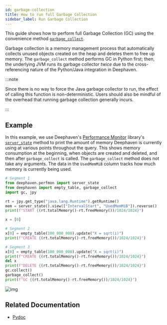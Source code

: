 ```yaml
---
id: garbage-collection
title: How to run full Garbage Collection
sidebar_label: Run Garbage Collection
---
```


This guide shows how to perform full Garbage Collection (GC) using the convenience method [`garbage_collect`](../../reference/garbage-collect.md).

Garbage collection is a memory management process that automatically collects unused objects created on the heap and deletes them to free up memory. The `garbage_collect` method performs GC in Python first; then, the underlying JVM runs its garbage collector _twice_ due to the cross-referencing nature of the Python/Java integration in Deephaven.

:::note

Since there is no way to force the Java garbage collector to run, the effect of calling this function is non-deterministic.
Users should also be mindful of the overhead that running garbage collection generally incurs.

:::

## Example

In this example, we use Deephaven's [Performance Monitor](https://deephaven.io/core/pydoc/code/deephaven.perfmon.html?module-deephaven.perfmon=) library's [`server_state`](https://deephaven.io/core/pydoc/code/deephaven.perfmon.html?module-deephaven.perfmon=#deephaven.perfmon.server_state) method to print the amount of memory Deephaven is currently using at various points throughout the query. This shows memory consumption at the beginning, when objects are created and deleted, and then after `garbage_collect` is called. The `garbage_collect` method does not take any arguments. The data in the `UsedMemMiB` column tracks how much memory is currently being used.

```python order=mem
# Segment 1
from deephaven.perfmon import server_state
from deephaven import empty_table, garbage_collect
import gc, jpy

rt = jpy.get_type("java.lang.Runtime").getRuntime()
mem = server_state().view(["IntervalStart", "UsedMemMiB"]).reverse()
print(f"START {(rt.totalMemory()-rt.freeMemory())/1024/1024}")

x = [0]

# Segment 2
x[0] = empty_table(100_000_000).update("X = sqrt(i)")
print(f"CREATE {(rt.totalMemory()-rt.freeMemory())/1024/1024}")

# Segment 3
x[0] = empty_table(100_000_000).update("X = sqrt(i)")
print(f"CREATE {(rt.totalMemory()-rt.freeMemory())/1024/1024}")
del x
print(f"DELETE {(rt.totalMemory()-rt.freeMemory())/1024/1024}")
gc.collect()
garbage_collect()
print(f"GC {(rt.totalMemory()-rt.freeMemory())/1024/1024}")
```

![img](../../assets/reference/python/gc-perfmon.png)

## Related Documentation

- [Pydoc](https://deephaven.io/core/pydoc/code/deephaven.html#deephaven.garbage_collect)

